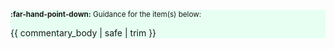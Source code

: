 <div class="border border-success pt-0 ps-1 pb-1 pe-1 border-bottom-0 rounded-top" style="background-color: #e6fff2">

<span class="text-success"><small>**:far-hand-point-down:** Guidance for the item(s) below:</small></span><br>
<div class="indented">

{{ commentary_body | safe | trim }}
</div>
</div>
